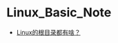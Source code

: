 # Linux_Basic_Note
* [Linux的根目录都有啥？](https://github.com/lcePolarBear/Linux_Basic_Note/blob/master/黑马Linux课程收录/Linux的根目录都有啥.md)